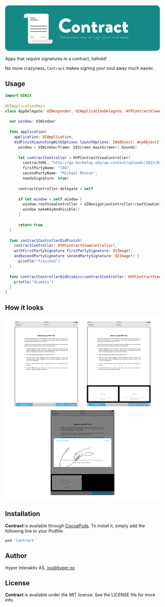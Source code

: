 ![Contract](https://raw.githubusercontent.com/hyperoslo/Contract/master/Assets/cover-v2.png)

Apps that require signatures in a contract, behold!

No more crazyness, `Contract` makes signing your soul away much easier.

## Usage

```swift
import UIKit

@UIApplicationMain
class AppDelegate: UIResponder, UIApplicationDelegate, HYPContractViewControllerDelegate {

  var window: UIWindow?

  func application(
    application: UIApplication,
    didFinishLaunchingWithOptions launchOptions: [NSObject: AnyObject]?) -> Bool {
      window = UIWindow(frame: UIScreen.mainScreen().bounds)

      let contractController = HYPContractViewController(
        contractURL: "http://ga.berkeley.edu/wp-content/uploads/2015/02/pdf-sample.pdf",
        firstPartyName: "CEO",
        secondPartyName: "Michael Minion",
        needsSignature: true)

      contractController.delegate = self

      if let window = self.window {
        window.rootViewController = UINavigationController(rootViewController: contractController)
        window.makeKeyAndVisible()
      }

      return true
  }

  func contractControllerDidFinish(
    contractController: HYPContractViewController!,
    withFirstPartySignature firstPartySignature: UIImage!,
    andSecondPartySignature secondPartySignature: UIImage!) {
      println("finished")
  }

  func contractControllerDidDismiss(contractController: HYPContractViewController!) {
    println("dismiss")
  }
}
```

## How it looks

![Demo](https://raw.githubusercontent.com/hyperoslo/Contract/master/Assets/demo.png)

## Installation

**Contract** is available through [CocoaPods](http://cocoapods.org). To install
it, simply add the following line to your Podfile:

```ruby
pod 'Contract'
```

## Author

Hyper Interaktiv AS, ios@hyper.no

## License

**Contract** is available under the MIT license. See the LICENSE file for more info.
